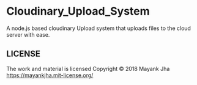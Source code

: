 # Cloudinary_Upload_System
A node.js based cloudinary Upload system that uploads files to the cloud server with ease.

## LICENSE
The work and material is licensed Copyright © 2018 Mayank Jha https://mayankjha.mit-license.org/
